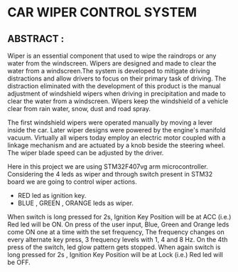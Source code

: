 # CAR WIPER CONTROL SYSTEM 

## ABSTRACT :
   Wiper is an essential component that used to wipe the raindrops or any water from the windscreen. Wipers are designed
and made to clear the water from a windscreen.The system is developed to mitigate driving distractions and allow drivers to focus on their primary task of driving. The distraction eliminated with the development of this product is the manual adjustment of windshield wipers when driving in precipitation and made to clear the water from a windscreen. Wipers keep the windshield of a vehicle clear from rain water, snow, dust and road spray. 
   
   The first windshield wipers were operated manually by moving a lever inside the car. Later wiper designs were powered by the engine's manifold vacuum. Virtually all wipers today employ an electric motor coupled with a linkage mechanism and are actuated by a knob beside the steering wheel. The wiper blade speed can be adjusted by the driver.
   
   Here in this project we are using STM32F407vg  arm microcontroller. Considering the 4 leds as wiper and through switch present in STM32 board we are going to control wiper actions.
   * RED led as ignition key.
   * BLUE , GREEN , ORANGE leds as wiper.

   When switch is long pressed for 2s, Ignition Key Position will be at ACC (i.e.) Red led will be ON. On press of the user input, Blue, Green and Orange leds come ON one at a time with the set frequency, The frequency changes on every alternate key press, 3 frequency levels with 1, 4 and 8 Hz. On the 4th press of the switch, led glow pattern gets stopped. When again switch is long pressed for 2s , Ignition Key Position will be at Lock (i.e.) Red led will be OFF.

